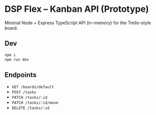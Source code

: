 # DSP Flex – Kanban API (Prototype)

Minimal Node + Express TypeScript API (in-memory) for the Trello-style board.

## Dev
```bash
npm i
npm run dev
```

## Endpoints
- `GET /boards/default`
- `POST /tasks`
- `PATCH /tasks/:id`
- `PATCH /tasks/:id/move`
- `DELETE /tasks/:id`